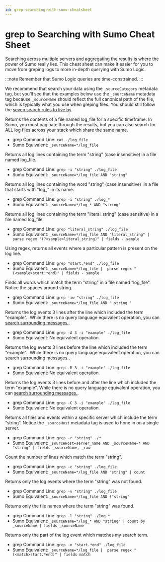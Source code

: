 ```yaml
---
id: grep-searching-with-sumo-cheatsheet
---
```


# grep to Searching with Sumo Cheat Sheet

Searching across multiple servers and aggregating the results is where the power of Sumo really lies. This cheat sheet can make it easier for you to move from greping logs to more in-depth querying with Sumo Logic. 

:::note
Remember that Sumo Logic queries are time-constrained.
:::

We recommend that search your data using the `_sourceCategory` metadata tag, but you’ll see that the examples below use the `_sourceName` metadata tag because `_sourceName` should reflect the full canonical path of the file, which is typically what you use when greping files. You should still follow the [seven search rules to live by](../get-started-with-search/build-search/best-practices-search.md).

Returns the contents of a file named log_file for a specific timeframe. In Sumo, you must paginate through the results, but you can also search for ALL log files across your stack which share the same name.
* grep Command Line: `cat ./log_file`
* Sumo Equivalent: `_sourceName=*/log_file`

Returns all log lines containing the term "string" (case insensitive) in a file named log_file.
* grep Command Line: `grep -i "string" ./log_file`
* Sumo Equivalent: `_sourceName=*/log_file AND "string"`

Returns all log lines containing the word "string" (case insensitive)  in a file that starts with "log\_" in its name.
* grep Command Line: `grep -i "string" ./log_*`
* Sumo Equivalent: `_sourceName=*/log_* AND "string"`

Returns all log lines containing the term "literal_string" (case sensitive) in a file named log_file.
* grep Command Line: `grep "literal_string" ./log_file`
* Sumo Equivalent: `_sourceName=*/log_file AND "literal_string" |  parse regex "(?<sample>literal_string)" | fields - sample`

Using regex, returns all events where a particular pattern is present on the log line.
* grep Command Line: `grep "start.*end" ./log_file`
* Sumo Equivalent: `_sourceName=*/log_file |  parse regex "(<sample>start.*end)" | fields - sample`

Finds all words which match the term "string" in a file named "log_file". Notice the spaces around string.
* grep Command Line: `grep -iw "string" ./log_file`
* Sumo Equivalent: `_sourceName=*/log_file AND " string "`

Returns the log events 3 lines after the line which included the term "example".  While there is no query language equivalent operation, you can [search surrounding messages.](../get-started-with-search/search-basics/search-surrounding-messages.md).
* grep Command Line: `grep -A 3 -i "example" ./log_file`
* Sumo Equivalent: No equivalent operation.

Returns the log events 3 lines before the line which included the term "example".  While there is no query language equivalent operation, you can [search surrounding messages.](../get-started-with-search/search-basics/search-surrounding-messages.md).
* grep Command Line: `grep -B 3 -i "example" ./log_file`
* Sumo Equivalent: No equivalent operation.

Returns the log events 3 lines before and after the line which included the term "example". While there is no query language equivalent operation, you can [search surrounding messages.](../get-started-with-search/search-basics/search-surrounding-messages.md).
* grep Command Line: `grep -C 3 -i "example" ./log_file`
* Sumo Equivalent: No equivalent operation.

Returns all files and events within a specific server which include the term “string”. Notice the `_sourceHost` metadata tag is used to hone in on a single server.
* grep Command Line: `grep -r "string" ./*`
* Sumo Equivalent: `_sourceHost=server_name AND _sourceName=* AND "string" | fields _sourceName, _raw`

Count the number of lines which match the term "string".
* grep Command Line: `grep -c "string" ./log_file`
* Sumo Equivalent: `_sourceName=*/log_file AND "string" | count`

Returns only the log events where the term "string" was not found.
* grep Command Line: `grep -v "string" ./log_file`
* Sumo Equivalent: `_sourceName=*/log_file AND !"string"`

Returns only the file names where the term "string" was found.
* grep Command Line: `grep -l "string" ./log_*`
* Sumo Equivalent: `_sourceName=*/log_* AND "string" | count by _sourceName | fields _sourceName`

Returns only the part of the log event which matches my search term.
* grep Command Line: `grep -o "start.*end" ./log_file`
* Sumo Equivalent: `_sourceName=*/log_file |  parse regex "(<match>start.*end)" | fields match`
